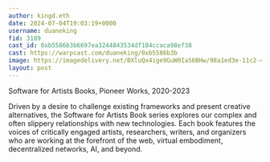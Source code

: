 ```yaml
---
author: kingd.eth
date: 2024-07-04T19:03:19+0000
username: duaneking
fid: 3189
cast_id: 0xb5586b3b6697ea3244843534df104ccaca98ef38
cast: https://warpcast.com/duaneking/0xb5586b3b
image: https://imagedelivery.net/BXluQx4ige9GuW0Ia56BHw/98a1ed3e-11c2-4720-d575-37d94c69a200/original
layout: post
---
```

Software for Artists Books, Pioneer Works, 2020-2023  
  
Driven by a desire to challenge existing frameworks and present creative alternatives, the Software for Artists Book series explores our complex and often slippery relationships with new technologies. Each book features the voices of critically engaged artists, researchers, writers, and organizers who are working at the forefront of the web, virtual embodiment, decentralized networks, AI, and beyond.  

<img src='https://imagedelivery.net/BXluQx4ige9GuW0Ia56BHw/98a1ed3e-11c2-4720-d575-37d94c69a200/original' alt='' referrerpolicy='no-referrer'/>